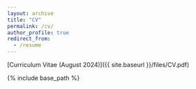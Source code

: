 ```yaml
---
layout: archive
title: "CV"
permalink: /cv/
author_profile: true
redirect_from:
  - /resume
---
```


<div class="wordwrap">
  [Curriculum Vitae (August 2024)]({{ site.baseurl }}/files/CV.pdf)
</div>

{% include base_path %}
